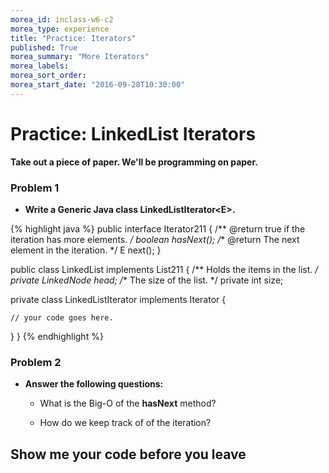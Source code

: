 ```yaml
---
morea_id: inclass-w6-c2
morea_type: experience
title: "Practice: Iterators"
published: True
morea_summary: "More Iterators"
morea_labels:
morea_sort_order:
morea_start_date: "2016-09-28T10:30:00"
---
```


# Practice: LinkedList Iterators

**Take out a piece of paper. We'll be programming on paper.**

### Problem 1

* **Write a Generic Java class LinkedListIterator&lt;E&gt;.**

{% highlight java %}
public interface Iterator211<E> {
  /** @return true if the iteration has more elements. */
  boolean hasNext();
  /** @return The next element in the iteration. */
  E next();
}

public class LinkedList<E> implements List211<E> {
  /** Holds the items in the list. */
  private LinkedNode<E> head;
  /** The size of the list. */
  private int size;
  
  private class LinkedListIterator<E> implements Iterator<E> {

    // your code goes here.

  }
}
{% endhighlight %}

### Problem 2

* **Answer the following questions:**

  * What is the Big-O of the **hasNext** method?
  
  * How do we keep track of of the iteration?

## Show me your code before you leave


